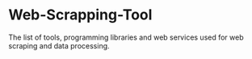# Web-Scrapping-Tool
The list of tools, programming libraries and web services used for web scraping and data processing.
